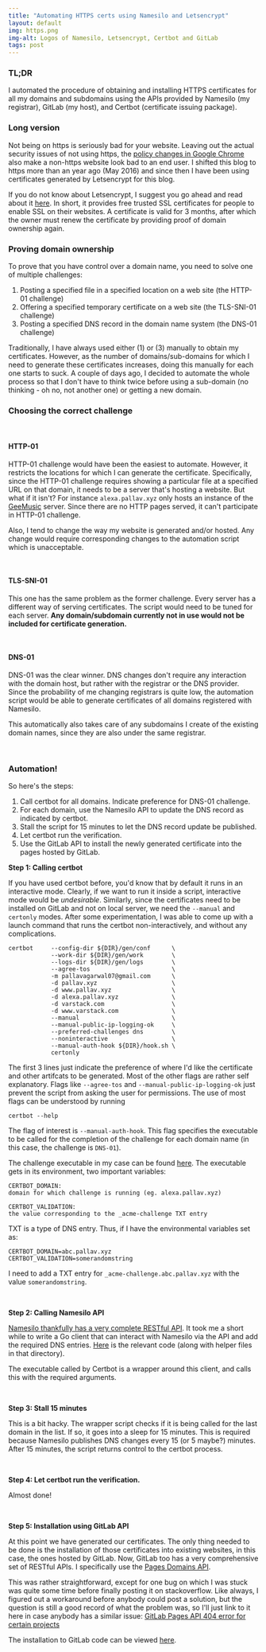 ```yaml
---
title: "Automating HTTPS certs using Namesilo and Letsencrypt"
layout: default
img: https.png
img-alt: Logos of Namesilo, Letsencrypt, Certbot and GitLab
tags: post
---
```


### TL;DR
I automated the procedure of obtaining and installing HTTPS certificates for
all my domains and subdomains using the APIs provided by Namesilo (my registrar),
GitLab (my host), and Certbot (certificate issuing package).

### Long version
Not being on https is seriously bad for your website. Leaving out the actual
security issues of not using https, the [policy changes in Google
Chrome](https://searchengineland.com/google-emails-warnings-webmasters-chrome-will-mark-http-pages-forms-not-secure-280907)
also make a non-https website look bad to an end user. I shifted this blog to
https more than an year ago (May 2016) and since then I have been using
certificates generated by Letsencrypt for this blog.

If you do not know about Letsencrypt, I suggest you go ahead and read about it
[here](https://letsencrypt.org/about/). In short, it provides free trusted SSL
certificates for people to enable SSL on their websites. A certificate is valid
for 3 months, after which the owner must renew the certificate by providing
proof of domain ownership again.

### Proving domain ownership
To prove that you have control over a domain name, you need to solve one of
multiple challenges:

1. Posting a specified file in a specified location on a web site (the HTTP-01
   challenge)
2. Offering a specified temporary certificate on a web site (the TLS-SNI-01
   challenge)
3. Posting a specified DNS record in the domain name system (the DNS-01
   challenge)

Traditionally, I have always used either (1) or (3) manually to obtain my
certificates. However, as the number of domains/sub-domains for which I need
to generate these certificates increases, doing this manually for each one
starts to suck. A couple of days ago, I decided to automate the whole process
so that I don't have to think twice before using a sub-domain (no thinking - oh
no, not another one) or getting a new domain.

### Choosing the correct challenge

<br/>

#### **HTTP-01**
HTTP-01 challenge would have been the easiest to automate. However, it
restricts the locations for which I can generate the certificate. Specifically,
since the HTTP-01 challenge requires showing a particular file at a specified
URL on that domain, it needs to be a server that's hosting a website. But what
if it isn't? For instance `alexa.pallav.xyz` only hosts an instance of the
[GeeMusic](https://github.com/stevenleeg/geemusic) server. Since there are no
HTTP pages served, it can't participate in HTTP-01 challenge.

Also, I tend to change the way my website is generated and/or hosted. Any
change would require corresponding changes to the automation script which is
unacceptable.

<br/>

#### **TLS-SNI-01**
This one has the same problem as the former challenge. Every server has a
different way of serving certificates. The script would need to be tuned for
each server. **Any domain/subdomain currently not in use would not be included
for certificate generation.**

<br/>

#### **DNS-01**
DNS-01 was the clear winner. DNS changes don't require any interaction with the
domain host, but rather with the registrar or the DNS provider. Since the
probability of me changing registrars is quite low, the automation script would
be able to generate certificates of all domains registered with Namesilo.

This automatically also takes care of any subdomains I create of the existing
domain names, since they are also under the same registrar.

<br/>

### Automation!
So here's the steps:

1. Call certbot for all domains. Indicate preference for DNS-01 challenge.
2. For each domain, use the Namesilo API to update the DNS record as indicated
   by certbot.
3. Stall the script for 15 minutes to let the DNS record update be published.
4. Let certbot run the verification.
5. Use the GitLab API to install the newly generated certificate into the pages
   hosted by GitLab.

**Step 1: Calling certbot**

If you have used certbot before, you'd know that by default it runs in an
interactive mode. Clearly, if we want to run it inside a script, interactive
mode would be *undesirable*. Similarly, since the certificates need to be
installed on GitLab and not on local server, we need the `--manual` and
`certonly` modes. After some experimentation, I was able to come up with a
launch command that runs the certbot non-interactively, and without any
complications.

```
certbot     --config-dir ${DIR}/gen/conf      \
            --work-dir ${DIR}/gen/work        \
            --logs-dir ${DIR}/gen/logs        \
            --agree-tos                       \
            -m pallavagarwal07@gmail.com      \
            -d pallav.xyz                     \
            -d www.pallav.xyz                 \
            -d alexa.pallav.xyz               \
            -d varstack.com                   \
            -d www.varstack.com               \
            --manual                          \
            --manual-public-ip-logging-ok     \
            --preferred-challenges dns        \
            --noninteractive                  \
            --manual-auth-hook ${DIR}/hook.sh \
            certonly
```

The first 3 lines just indicate the preference of where I'd like the
certificate and other artifcats to be generated. Most of the other flags are
rather self explanatory. Flags like `--agree-tos` and
`--manual-public-ip-logging-ok` just prevent the script from asking the user
for permissions. The use of most flags can be understood by running

```
certbot --help
```

The flag of interest is `--manual-auth-hook`. This flag specifies the
executable to be called for the completion of the challenge for each domain
name (in this case, the challenge is `DNS-01`).

The challenge executable in my case can be found
[here](https://github.com/pallavagarwal07/NamesiloCert/blob/master/hook.sh).
The executable gets in its environment, two important variables:

```
CERTBOT_DOMAIN:
domain for which challenge is running (eg. alexa.pallav.xyz)

CERTBOT_VALIDATION:
the value corresponding to the _acme-challenge TXT entry
```

TXT is a type of DNS entry. Thus, if I have the environmental variables set as:

```
CERTBOT_DOMAIN=abc.pallav.xyz
CERTBOT_VALIDATION=somerandomstring
```

I need to add a TXT entry for `_acme-challenge.abc.pallav.xyz` with the value
`somerandomstring`.

<br/>

**Step 2: Calling Namesilo API**

[Namesilo thankfully has a very complete RESTful
API](https://www.namesilo.com/api_reference.php). It took me a short while to
write a Go client that can interact with Namesilo via the API and add the
required DNS entries.
[Here](https://github.com/pallavagarwal07/NamesiloCert/blob/master/action.go)
is the relevant code (along with helper files in that directory).

The executable called by Certbot is a wrapper around this client, and calls
this with the required arguments.

<br/>

**Step 3: Stall 15 minutes**

This is a bit hacky. The wrapper script checks if it is being called for the
last domain in the list. If so, it goes into a sleep for 15 minutes. This is
required because Namesilo publishes DNS changes every 15 (or 5 maybe?) minutes.
After 15 minutes, the script returns control to the certbot process.

<br/>

**Step 4: Let certbot run the verification.**

Almost done!

<br/>

**Step 5: Installation using GitLab API**

At this point we have generated our certificates. The only thing needed to be
done is the installation of those certificates into existing websites, in this
case, the ones hosted by GitLab. Now, GitLab too has a very comprehensive set
of RESTful APIs. I specifically use the [Pages Domains
API](https://docs.gitlab.com/ee/api/pages_domains.html).

This was rather straightforward, except for one bug on which I was stuck was
quite some time before finally posting it on stackoverflow. Like always, I figured
out a workaround before anybody could post a solution, but the question is still a
good record of what the problem was, so I'll just link to it here in case anybody
has a similar issue: [GitLab Pages API 404 error for certain
projects](https://stackoverflow.com/questions/47677846/)

The installation to GitLab code can be viewed
[here](https://github.com/pallavagarwal07/NamesiloCert/blob/823fec691afe4929bb8079a73d348a244a553b93/gen_certs.sh#L38).
